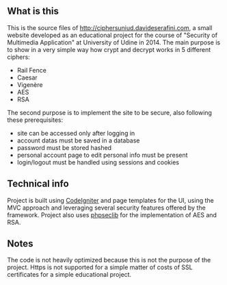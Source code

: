 ## What is this
This is the source files of http://ciphersuniud.davideserafini.com, a small website developed as an educational project for the course of "Security of Multimedia Application" at University of Udine in 2014. The main purpose is to show in a very simple way how crypt and decrypt works in 5 different ciphers:
- Rail Fence
- Caesar
- Vigenère
- AES
- RSA

The second purpose is to implement the site to be secure, also following these prerequisites:
- site can be accessed only after logging in
- account datas must be saved in a database
- password must be stored hashed
- personal account page to edit personal info must be present
- login/logout must be handled using sessions and cookies

## Technical info
Project is built using [CodeIgniter](https://ellislab.com/codeigniter) and page templates for the UI, using the MVC approach and leveraging several security features offered by the framework.
Project also uses [phpseclib](http://phpseclib.sourceforge.net) for the implementation of AES and RSA.


## Notes
The code is not heavily optimized because this is not the purpose of the project.
Https is not supported for a simple matter of costs of SSL certificates for a simple educational project.